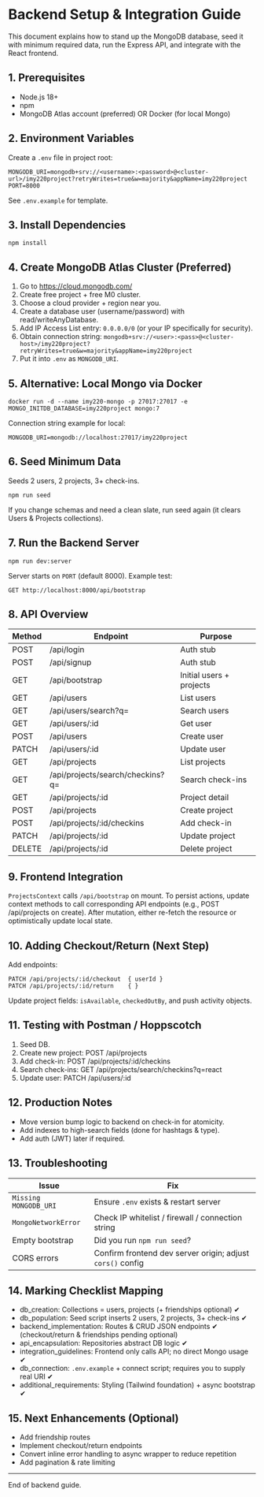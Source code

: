 # Backend Setup & Integration Guide

This document explains how to stand up the MongoDB database, seed it with minimum required data, run the Express API, and integrate with the React frontend.

## 1. Prerequisites
- Node.js 18+
- npm
- MongoDB Atlas account (preferred) OR Docker (for local Mongo)

## 2. Environment Variables
Create a `.env` file in project root:
```
MONGODB_URI=mongodb+srv://<username>:<password>@<cluster-url>/imy220project?retryWrites=true&w=majority&appName=imy220project
PORT=8000
```
See `.env.example` for template.

## 3. Install Dependencies
```
npm install
```

## 4. Create MongoDB Atlas Cluster (Preferred)
1. Go to https://cloud.mongodb.com/
2. Create free project + free M0 cluster.
3. Choose a cloud provider + region near you.
4. Create a database user (username/password) with read/writeAnyDatabase.
5. Add IP Access List entry: `0.0.0.0/0` (or your IP specifically for security).
6. Obtain connection string: `mongodb+srv://<user>:<pass>@<cluster-host>/imy220project?retryWrites=true&w=majority&appName=imy220project`
7. Put it into `.env` as `MONGODB_URI`.

## 5. Alternative: Local Mongo via Docker
```
docker run -d --name imy220-mongo -p 27017:27017 -e MONGO_INITDB_DATABASE=imy220project mongo:7
```
Connection string example for local:
```
MONGODB_URI=mongodb://localhost:27017/imy220project
```

## 6. Seed Minimum Data
Seeds 2 users, 2 projects, 3+ check-ins.
```
npm run seed
```
If you change schemas and need a clean slate, run seed again (it clears Users & Projects collections).

## 7. Run the Backend Server
```
npm run dev:server
```
Server starts on `PORT` (default 8000). Example test:
```
GET http://localhost:8000/api/bootstrap
```

## 8. API Overview
| Method | Endpoint | Purpose |
| ------ | -------- | ------- |
| POST | /api/login | Auth stub |
| POST | /api/signup | Auth stub |
| GET | /api/bootstrap | Initial users + projects |
| GET | /api/users | List users |
| GET | /api/users/search?q= | Search users |
| GET | /api/users/:id | Get user |
| POST | /api/users | Create user |
| PATCH | /api/users/:id | Update user |
| GET | /api/projects | List projects |
| GET | /api/projects/search/checkins?q= | Search check-ins |
| GET | /api/projects/:id | Project detail |
| POST | /api/projects | Create project |
| POST | /api/projects/:id/checkins | Add check-in |
| PATCH | /api/projects/:id | Update project |
| DELETE | /api/projects/:id | Delete project |

## 9. Frontend Integration
`ProjectsContext` calls `/api/bootstrap` on mount. To persist actions, update context methods to call corresponding API endpoints (e.g., POST /api/projects on create). After mutation, either re-fetch the resource or optimistically update local state.

## 10. Adding Checkout/Return (Next Step)
Add endpoints:
```
PATCH /api/projects/:id/checkout  { userId }
PATCH /api/projects/:id/return    { }
```
Update project fields: `isAvailable`, `checkedOutBy`, and push activity objects.

## 11. Testing with Postman / Hoppscotch
1. Seed DB.
2. Create new project: POST /api/projects
3. Add check-in: POST /api/projects/:id/checkins
4. Search check-ins: GET /api/projects/search/checkins?q=react
5. Update user: PATCH /api/users/:id

## 12. Production Notes
- Move version bump logic to backend on check-in for atomicity.
- Add indexes to high-search fields (done for hashtags & type).
- Add auth (JWT) later if required.

## 13. Troubleshooting
| Issue | Fix |
| ----- | --- |
| `Missing MONGODB_URI` | Ensure `.env` exists & restart server |
| `MongoNetworkError` | Check IP whitelist / firewall / connection string |
| Empty bootstrap | Did you run `npm run seed`? |
| CORS errors | Confirm frontend dev server origin; adjust `cors()` config |

## 14. Marking Checklist Mapping
- db_creation: Collections = users, projects (+ friendships optional) ✔
- db_population: Seed script inserts 2 users, 2 projects, 3+ check-ins ✔
- backend_implementation: Routes & CRUD JSON endpoints ✔ (checkout/return & friendships pending optional)
- api_encapsulation: Repositories abstract DB logic ✔
- integration_guidelines: Frontend only calls API; no direct Mongo usage ✔
- db_connection: `.env.example` + connect script; requires you to supply real URI ✔
- additional_requirements: Styling (Tailwind foundation) + async bootstrap ✔

## 15. Next Enhancements (Optional)
- Add friendship routes
- Implement checkout/return endpoints
- Convert inline error handling to async wrapper to reduce repetition
- Add pagination & rate limiting

---
End of backend guide.
